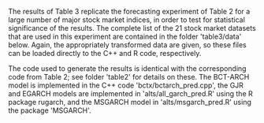 The results of Table 3 replicate the forecasting experiment of Table 2 for a large number of major stock market indices, in order to test for statistical significance of the results. The complete list of the 21  stock market datasets that are used in this experiment are contained in the folder 'table3/data' below. Again, the appropriately transformed data are given, so these files can be loaded directly to the C++ and R code, respectively.

The code used to generate the results is identical with the corresponding code from Table 2; see folder 'table2' for details on these. The BCT-ARCH model is implemented in the C++ code 'bctx/bctarch_pred.cpp', the GJR and EGARCH models are implemented in 'alts/all_garch_pred.R' using the R package rugarch, and the MSGARCH model in 'alts/msgarch_pred.R' using the package 'MSGARCH'. 


